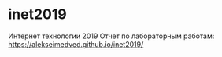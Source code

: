 # inet2019
Интернет технологии 2019
Отчет по лабораторным работам: https://alekseimedved.github.io/inet2019/
